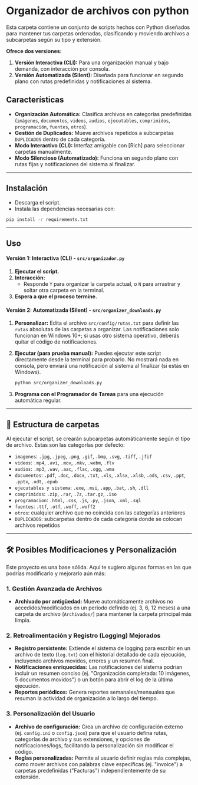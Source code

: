 # Organizador de archivos con python
Esta carpeta contiene un conjunto de scripts hechos con Python diseñados para mantener tus carpetas ordenadas,  clasificando y moviendo archivos a subcarpetas según su tipo y extensión.

**Ofrece dos versiones:**
1. **Versión Interactiva (CLI):** Para una organización manual y bajo demanda, con interacción por consola.
2.  **Versión Automatizada (Silent):** Diseñada para funcionar en segundo plano con rutas predefinidas y notificaciones al sistema.

## Características

* **Organización Automática:** Clasifica archivos en categorías predefinidas (`imágenes`, `documentos`, `videos`, `audios`, `ejecutables`, `comprimidos`, `programación`, `fuentes`, `otros`).
* **Gestión de Duplicados:** Mueve archivos repetidos a subcarpetas `DUPLICADOS` dentro de cada categoría.
* **Modo Interactivo (CLI):** Interfaz amigable con [Rich] para seleccionar carpetas manualmente.
* **Modo Silencioso (Automatizado):** Funciona en segundo plano con rutas fijas y notificaciones del sistema al finalizar.


---

##  Instalación
- Descarga el script.
- Instala las dependencias necesarias con:

```bash
pip install -r requirements.txt
```
---
##  Uso

#### Versión 1: Interactiva (CLI) - `src/organizador.py`

1.  **Ejecutar el script.**
2.  **Interacción:**
    * Responde `Y` para organizar la carpeta actual, o `N` para arrastrar y soltar otra carpeta en la terminal.
3.  **Espera a que el proceso termine.**

#### Versión 2: Automatizada (Silent) - `src/organizer_downloads.py`

1.  **Personalizar:**
    Edita el archivo `src/config/rutas.txt` para definir las `rutas` absolutas de las carpetas a organizar. Las notificaciones solo funcionan en Windows 10+; si usas otro sistema operativo, deberás quitar el código de notificaciones.

2.  **Ejecutar (para prueba manual):**
    Puedes ejecutar este script directamente desde la terminal para probarlo. No mostrará nada en consola, pero enviará una notificación al sistema al finalizar (si estás en Windows).

    ```bash
    python src/organizer_downloads.py
    ```


4.  **Programa con el Programador de Tareas** para una ejecución automática regular.

---

## 📁 Estructura de carpetas

Al ejecutar el script, se crearán subcarpetas automáticamente según el tipo de archivo. Estas son las categorías por defecto:

- `imagenes`: `.jpg`, `.jpeg`, `.png`, `.gif`, `.bmp`, `.svg`, `.tiff`, `.jfif`
- `videos`: `.mp4`, `.avi`, `.mov`, `.mkv`, `.webm`, `.flv`
- `audios`: `.mp3`, `.wav`, `.aac`, `.flac`, `.ogg`, `.wma`
- `documentos`: `.pdf`, `.doc`, `.docx`, `.txt`, `.xls`, `.xlsx`, `.xlsb`, `.ods`, `.csv`, `.ppt`, `.pptx`, `.odt`, `.epub`
- `ejecutables y sistema`: `.exe`, `.msi`, `.app`, `.bat`, `.sh`, `.dll`
- `comprimidos`: `.zip`, `.rar`, `.7z`, `.tar.gz`, `.iso`
- `programacion`: `.html`, `.css`, `.js`, `.py`, `.json`, `.xml`, `.sql`
- `fuentes`: `.ttf`, `.otf`, `.woff`, `.woff2`
- `otros`: cualquier archivo que no coincida con las categorías anteriores
- `DUPLICADOS`: subcarpetas dentro de cada categoría donde se colocan archivos repetidos

---
## 🛠️ Posibles Modificaciones y Personalización

Este proyecto es una base sólida. Aquí te sugiero algunas formas en las que podrías modificarlo y mejorarlo aún más:

### 1. Gestión Avanzada de Archivos

* **Archivado por antigüedad:** Mueve automáticamente archivos no accedidos/modificados en un periodo definido (ej. 3, 6, 12 meses) a una carpeta de archivo (`Archivados/`) para mantener la carpeta principal más limpia.

### 2. Retroalimentación y Registro (Logging) Mejorados

* **Registro persistente:** Extiende el sistema de logging para escribir en un archivo de texto (`log.txt`) con el historial detallado de cada ejecución, incluyendo archivos movidos, errores y un resumen final.
* **Notificaciones enriquecidas:** Las notificaciones del sistema podrían incluir un resumen conciso (ej. "Organización completada: 10 imágenes, 5 documentos movidos") o un botón para abrir el log de la última ejecución.
* **Reportes periódicos:** Genera reportes semanales/mensuales que resuman la actividad de organización a lo largo del tiempo.

### 3. Personalización del Usuario

* **Archivo de configuración:** Crea un archivo de configuración externo (ej. `config.ini` o `config.json`) para que el usuario defina rutas, categorías de archivo y sus extensiones, y opciones de notificaciones/logs, facilitando la personalización sin modificar el código.
* **Reglas personalizadas:** Permite al usuario definir reglas más complejas, como mover archivos con palabras clave específicas (ej. "invoice") a carpetas predefinidas ("Facturas") independientemente de su extensión.

